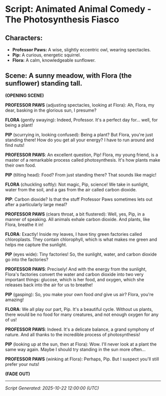 # Script: Animated Animal Comedy - The Photosynthesis Fiasco

## Characters:
*   **Professor Paws:** A wise, slightly eccentric owl, wearing spectacles.
*   **Pip:** A curious, energetic squirrel.
*   **Flora:** A calm, knowledgeable sunflower.

## Scene: A sunny meadow, with Flora (the sunflower) standing tall.

**(OPENING SCENE)**

**PROFESSOR PAWS** (adjusting spectacles, looking at Flora):
Ah, Flora, my dear, basking in the glorious sun, I presume?

**FLORA** (gently swaying):
Indeed, Professor. It's a perfect day for... well, for being a plant!

**PIP** (scurrying in, looking confused):
Being a plant? But Flora, you're just standing there! How do you get all your energy? I have to run around and find nuts!

**PROFESSOR PAWS**:
An excellent question, Pip! Flora, my young friend, is a master of a remarkable process called photosynthesis. It's how plants make their own food.

**PIP** (tilting head):
Food? From just standing there? That sounds like magic!

**FLORA** (chuckling softly):
Not magic, Pip, science! We take in sunlight, water from the soil, and a gas from the air called carbon dioxide.

**PIP**:
Carbon dioxide? Is that the stuff Professor Paws sometimes lets out after a particularly large meal?

**PROFESSOR PAWS** (clears throat, a bit flustered):
Well, yes, Pip, in a manner of speaking. All animals exhale carbon dioxide. And plants, like Flora, breathe it in!

**FLORA**:
Exactly! Inside my leaves, I have tiny green factories called chloroplasts. They contain chlorophyll, which is what makes me green and helps me capture the sunlight.

**PIP** (eyes wide):
Tiny factories! So, the sunlight, water, and carbon dioxide go into the factories?

**PROFESSOR PAWS**:
Precisely! And with the energy from the sunlight, Flora's factories convert the water and carbon dioxide into two very important things: glucose, which is her food, and oxygen, which she releases back into the air for us to breathe!

**PIP** (gasping):
So, you make your own food *and* give us air? Flora, you're amazing!

**FLORA**:
We all play our part, Pip. It's a beautiful cycle. Without us plants, there would be no food for many creatures, and not enough oxygen for any of us!

**PROFESSOR PAWS**:
Indeed. It's a delicate balance, a grand symphony of nature. And all thanks to the incredible process of photosynthesis!

**PIP** (looking up at the sun, then at Flora):
Wow. I'll never look at a plant the same way again. Maybe I should try standing in the sun more often...

**PROFESSOR PAWS** (winking at Flora):
Perhaps, Pip. But I suspect you'll still prefer your nuts!

**(FADE OUT)**

---
*Script Generated: 2025-10-22 12:00:00 (UTC)*
